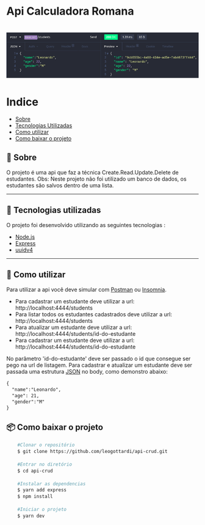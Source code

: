 

# Api Calculadora Romana
<h1>
<img src="https://raw.githubusercontent.com/leogottardi/api-crud/main/.github/Screenshot_1.png">
</h1>

# Indice
- [Sobre](#-sobre)
- [Tecnologias Utilizadas](#-tecnologias-utilizadas)
- [Como utilizar](#-como-utilizar)
- [Como baixar o projeto](#-como-baixar-o-projeto)


## 📑 Sobre

O projeto é uma api que faz a técnica Create.Read.Update.Delete de estudantes.
Obs: Neste projeto não foi utilizado um banco de dados, os estudantes são salvos dentro de uma lista.

---

## 🚀 Tecnologias utilizadas

O projeto foi desenvolvido utilizando as seguintes tecnologias :

- [Node.js](https://nodejs.dev/)
- [Express](https://expressjs.com/pt-br/)
- [uuidv4](https://www.npmjs.com/package/uuidv4)

---
## 📓 Como utilizar
  Para utilizar a api você deve simular com [Postman](https://www.postman.com/) ou [Insomnia](https://insomnia.rest/).
  
 - Para cadastrar um estudante deve utilizar a url: http://localhost:4444/students
 - Para listar todos os estudantes cadastrados deve utilizar a url: http://localhost:4444/students
 - Para atualizar um estudante deve utilizar a url: http://localhost:4444/students/id-do-estudante
 - Para cadastrar um estudante deve utilizar a url: http://localhost:4444/students/id-do-estudante
  
  No parâmetro 'id-do-estudante' deve ser passado o id que consegue ser pego na url de listagem.
  Para cadastrar e atualizar um estudante deve ser passada uma estrutura [JSON](https://www.json.org/json-pt.html) no body, como demonstro abaixo:
  ```
  {
	"name":"Leonardo",
	"age": 21,
	"gender":"M"
  }
  ```
  
## 📦 Como baixar o projeto
```bash
    #Clonar o repositório
    $ git clone https://github.com/leogottardi/api-crud.git

    #Entrar no diretório
    $ cd api-crud

    #Instalar as dependencias
    $ yarn add express
    $ npm install

    #Iniciar o projeto
    $ yarn dev
```
